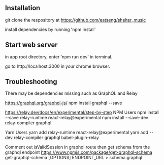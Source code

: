 ## Installation

git clone the respository at https://github.com/eatseng/shelter_music

install dependencies by running 'npm install'

## Start web server

in app root directory, enter 'npm run dev' in terminal.

go to http://localhost:3000 in your chrome browser.

## Troubleshooting

There may be dependencies missing such as GraphQL and Relay

https://graphql.org/graphql-js/
npm install graphql --save

https://relay.dev/docs/en/experimental/step-by-step
NPM Users
npm install --save relay-runtime react-relay@experimental
npm install --save-dev relay-compiler graphql

Yarn Users
yarn add relay-runtime react-relay@experimental
yarn add --dev relay-compiler graphql babel-plugin-relay

Comment out isValidSession in graphql route then get schema from the graphql endpoint
https://www.npmjs.com/package/get-graphql-schema
get-graphql-schema [OPTIONS] ENDPOINT_URL > schema.graphql
